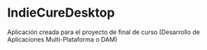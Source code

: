 # IndieCureDesktop
Aplicación creada para el proyecto de final de curso (Desarrollo de Aplicaciones Multi-Plataforma o DAM)

